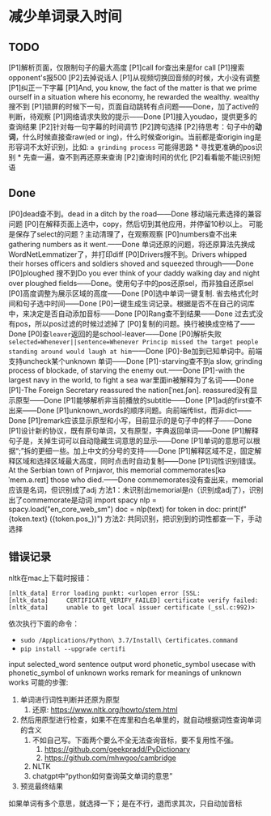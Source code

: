 # 减少单词录入时间

## TODO

[P1]解析页面，仅限制句子的最大高度
[P1]call for查出来是for call
[P1]搜索opponent's报500
[P2]去掉说话人
[P1]从视频切换回音频的时候，大小没有调整
[P1]纠正一下字幕
[P1]And, you know, the fact of the matter is that we prime ourself in a situation where his economy, he rewarded the wealthy. wealthy搜不到
[P1]锁屏的时候下一句，页面自动跳转有点问题——Done，加了active的判断，待观察
[P1]网络请求失败的提示——Done
[P1]接入youdao，提供更多的查询结果
[P2]针对每一句字幕的时间调节
[P2]跨句选择
[P2]待思考：句子中的**动词**，什么时候直接查raw(ed or ing)，什么时候查origin。当前都是查origin
    ing是形容词不太好识别，比如: `a grinding process`
    可能得思路
        * 寻找更准确的pos识别
        * 先查一遍，查不到再还原来查询
[P2]查询时间的优化
[P2]看看能不能识别短语

## Done
[P0]dead查不到。dead in a ditch by the road——Done
	移动端元素选择的兼容问题
[P0]在解释页面上选中，copy，然后切到其他应用，并停留10秒以上。
	可能是保存了select的问题？主动清理了，在观察观察
[P0]numbers查不出来gathering numbers as it went.——Done
	单词还原的问题，将还原算法先换成WordNetLemmatizer了，并打印diff
[P0]Drivers搜不到。Drivers whipped their horses officers and soldiers shoved and squeezed through——Done
[P0]ploughed 搜不到Do you ever think of your daddy walking day and night over ploughed fields——Done。使用句子中的pos还原sel，而非独自还原sel
[P0]高度调整为展示区域的高度——Done
[P0]选中单词一键复制. 省去格式化时间和句子选中时间——Done
[P0]一键生成生词记录。根据是否不在自己的词库中，来决定是否自动添加音标——Done
[P0]Rang查不到结果——Done
    过去式没有pos，所以pos过滤的时候过滤掉了
[P0]复制的问题。换行被换成空格了——Done
[P0]查`leaver`返回的是school-leaver——Done
[P0]解析失败`selected=Whenever||sentence=Whenever Princip missed the target people standing around would laugh at him`——Done
[P0]-Be加到已知单词中。前端支持uncheck某个unknown 单词——Done
[P1]-starving查不到a slow, grinding process of blockade, of starving the enemy out.——Done
[P1]-with the largest navy in the world, to fight a sea war里面in被解释为了名词——Done
[P1]-The Foreign Secretary reassured the nation[ˈneɪ.ʃən]. reassured没有显示原型——Done
[P1]能够解析非当前播放的subtitle——Done
[P1]adj的first查不出来——Done
[P1]unknown_words的顺序问题。向前端传list，而非dict——Done
[P1]remark应该显示原型和小写，目前显示的是句子中的样子——Done
[P1]设计新的协议，既有原句单词，又有原型，字典返回单词——Done
[P1]解释句子是，关掉生词可以自动隐藏生词意思的显示——Done
[P1]单词的意思可以根据“;”拆的更细一些。加上中文的分号的支持——Done
[P1]解释区域不足，固定解释区域和选择区域最大高度，同时点击时自动复制——Done
[P1]词性识别错误。At the Serbian town of Prnjavor, this memorial commemorates[kəˈmem.ə.reɪt] those who died.——Done
    commemorates没有查出来，memorial应该是名词，但识别成了adj
    方法1：未识别出memorial是n（识别成adj了），识别出了commemorate是动词
        import spacy
        nlp = spacy.load("en_core_web_sm")
        doc = nlp(text)
        for token in doc:
            print(f"{token.text} ({token.pos_})")
    方法2: 共同识别，把识别到的词性都查一下，手动选择

## 错误记录

nltk在mac上下载时报错：
```
[nltk_data] Error loading punkt: <urlopen error [SSL:
[nltk_data]     CERTIFICATE_VERIFY_FAILED] certificate verify failed:
[nltk_data]     unable to get local issuer certificate (_ssl.c:992)>
```
依次执行下面的命令：
* `sudo /Applications/Python\ 3.7/Install\ Certificates.command`
* `pip install --upgrade certifi`


input
    selected_word
    sentence
output
    word
    phonetic_symbol
    usecase with phonetic_symbol of unknown works
    remark for meanings of unknown works
可能的步骤:
1. 单词进行词性判断并还原为原型
    1. 还原: https://www.nltk.org/howto/stem.html
2. 然后用原型进行检查，如果不在库里和白名单里的，就自动根据词性查询单词的含义
    1. 不如自己写。下面两个要么不全无法查询音标，要不复用性不强。
        1. https://github.com/geekpradd/PyDictionary
        2. https://github.com/mhwgoo/cambridge
    2. NLTK
    3. chatgpt中“python如何查询英文单词的意思”
3. 预览最终结果

如果单词有多个意思，就选择一下；是在不行，退而求其次，只自动加音标
